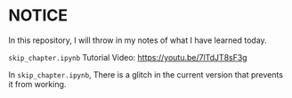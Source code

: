 # NOTICE

In this repository, I will throw in my notes of what I have learned today.

`skip_chapter.ipynb` Tutorial Video: https://youtu.be/7lTdJT8sF3g

In `skip_chapter.ipynb`, There is a glitch in the current version that prevents it from working.
